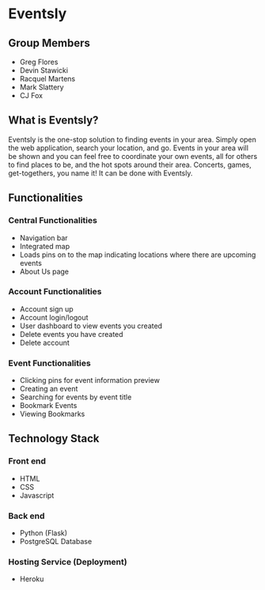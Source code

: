 # Eventsly

## Group Members

* Greg Flores
* Devin Stawicki
* Racquel Martens
* Mark Slattery
* CJ Fox

## What is Eventsly?

Eventsly is the one-stop solution to finding events in your area. Simply open the web application, search your location, and go. 
Events in your area will be shown and you can feel free to coordinate your own events, all for others to find places to be, and the hot spots around their area. Concerts, games, get-togethers, you name it! It can be done with Eventsly.

## Functionalities
### Central Functionalities
* Navigation bar
* Integrated map
* Loads pins on to the map indicating locations where there are upcoming events
* About Us page

### Account Functionalities
* Account sign up
* Account login/logout
* User dashboard to view events you created
* Delete events you have created
* Delete account

### Event Functionalities
* Clicking pins for event information preview
* Creating an event
* Searching for events by event title
* Bookmark Events
* Viewing Bookmarks

## Technology Stack
### Front end
- HTML
- CSS
- Javascript

### Back end
- Python (Flask)
- PostgreSQL Database

### Hosting Service (Deployment)
- Heroku

